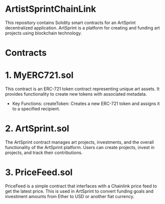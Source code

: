 # ArtistSprintChainLink
This repository contains Solidity smart contracts for an ArtSprint decentralized application. ArtSprint is a platform for creating and funding art projects using blockchain technology.

# Contracts
# 1. MyERC721.sol
This contract is an ERC-721 token contract representing unique art assets. It provides functionality to create new tokens with associated metadata.
* Key Functions:
  createToken: Creates a new ERC-721 token and assigns it to a specified recipient.

# 2. ArtSprint.sol
The ArtSprint contract manages art projects, investments, and the overall functionality of the ArtSprint platform. Users can create projects, invest in projects, and track their contributions.

# 3. PriceFeed.sol
PriceFeed is a simple contract that interfaces with a Chainlink price feed to get the latest price. This is used in ArtSprint to convert funding goals and investment amounts from Ether to USD or another fiat currency.

